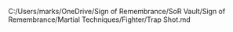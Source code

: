 C:/Users/marks/OneDrive/Sign of Remembrance/SoR Vault/Sign of Remembrance/Martial Techniques/Fighter/Trap Shot.md
